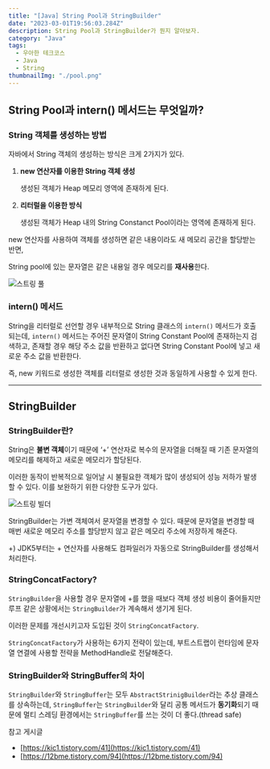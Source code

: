 ```yaml
---
title: "[Java] String Pool과 StringBuilder"
date: "2023-03-01T19:56:03.284Z"
description: String Pool과 StringBuilder가 뭔지 알아보자.
category: "Java"
tags:
  - 우아한 테크코스
  - Java
  - String
thumbnailImg: "./pool.png"
---
```


## String Pool과 intern() 메서드는 무엇일까?

### String 객체를 생성하는 방법

자바에서 String 객체의 생성하는 방식은 크게 2가지가 있다.

1. **new 연산자를 이용한 String 객체 생성**

   생성된 객체가 Heap 메모리 영역에 존재하게 된다.

2. **리터럴을 이용한 방식**

   생성된 객체가 Heap 내의 String Constanct Pool이라는 영역에 존재하게 된다.

new 연산자를 사용하여 객체를 생성하면 같은 내용이라도 새 메모리 공간을 할당받는 반면,

String pool에 있는 문자열은 같은 내용일 경우 메모리를 **재사용**한다.

![스트링 풀](pool.png)

### intern() 메서드

String을 리터럴로 선언할 경우 내부적으로 String 클래스의 `intern()` 메서드가 호출되는데, `intern()` 메서드는 주어진 문자열이 String Constant Pool에 존재하는지 검색하고, 존재할 경우 해당 주소 값을 반환하고 없다면 String Constant Pool에 넣고 새로운 주소 값을 반환한다.

즉, new 키워드로 생성한 객체를 리터럴로 생성한 것과 동일하게 사용할 수 있게 한다.

---

## StringBuilder

### StringBuilder란?

String은 **불변 객체**이기 때문에 ‘+’ 연산자로 복수의 문자열을 더해질 때 기존 문자열의 메모리를 해제하고 새로운 메모리가 할당된다.

이러한 동작이 반복적으로 일어날 시 불필요한 객체가 많이 생성되어 성능 저하가 발생 할 수 있다. 이를 보완하기 위한 다양한 도구가 있다.

![스트링 빌더](builder.png)

StringBuilder는 가변 객체여서 문자열을 변경할 수 있다. 때문에 문자열을 변경할 때 매번 새로운 메모리 주소를 할당받지 않고 같은 메모리 주소에 저장하게 해준다.

+) JDK5부터는 + 연산자를 사용해도 컴파일러가 자동으로 StringBuilder를 생성해서 처리한다.

### StringConcatFactory?

`StringBuilder`을 사용할 경우 문자열에 +를 했을 때보다 객체 생성 비용이 줄어들지만 루프 같은 상황에서는 `StringBuilder`가 계속해서 생기게 된다.

이러한 문제를 개선시키고자 도입된 것이 `StringConcatFactory`.

`StringConcatFactory`가 사용하는 6가지 전략이 있는데, 부트스트랩이 런타임에 문자열 연결에 사용할 전략을 MethodHandle로 전달해준다.

### StringBuilder와 StringBuffer의 차이

`StringBuilder`와 `StringBuffer`는 모두 `AbstractStrinigBuilder`라는 추상 클래스를 상속하는데, `StringBuffer`는 `StringBuilder`와 달리 공통 메서드가 **동기화**되기 때문에 멀티 스레딩 환경에서는 `StringBuffer`를 쓰는 것이 더 좋다.(thread safe)

<nav>

참고 게시글

- [https://kic1.tistory.com/41](https://kic1.tistory.com/41)
- [https://12bme.tistory.com/94](https://12bme.tistory.com/94)

</nav>
